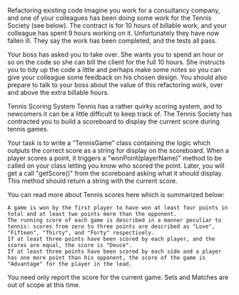 Refactoring existing code
Imagine you work for a consultancy company, and one of your colleagues has been doing some work for the Tennis Society (see below). The contract is for 10 hours of billable work, and your colleague has spent 9 hours working on it. Unfortunately they have now fallen ill. They say the work has been completed, and the tests all pass.

Your boss has asked you to take over. She wants you to spend an hour or so on the code so she can bill the client for the full 10 hours. She instructs you to tidy up the code a little and perhaps make some notes so you can give your colleague some feedback on his chosen design. You should also prepare to talk to your boss about the value of this refactoring work, over and above the extra billable hours.

 

Tennis Scoring System
Tennis has a rather quirky scoring system, and to newcomers it can be a little difficult to keep track of. The Tennis Society has contracted you to build a scoreboard to display the current score during tennis games.

Your task is to write a “TennisGame” class containing the logic which outputs the correct score as a string for display on the scoreboard. When a player scores a point, it triggers a "wonPoint(playerName)" method to be called on your class letting you know who scored the point. Later, you will get a call "getScore()" from the scoreboard asking what it should display. This method should return a string with the current score.

You can read more about Tennis scores here which is summarized below:

    A game is won by the first player to have won at least four points in total and at least two points more than the opponent.
    The running score of each game is described in a manner peculiar to tennis: scores from zero to three points are described as "Love", "Fifteen", "Thirty", and "Forty" respectively.
    If at least three points have been scored by each player, and the scores are equal, the score is "Deuce".
    If at least three points have been scored by each side and a player has one more point than his opponent, the score of the game is "Advantage" for the player in the lead.
You need only report the score for the current game. Sets and Matches are out of scope at this time.